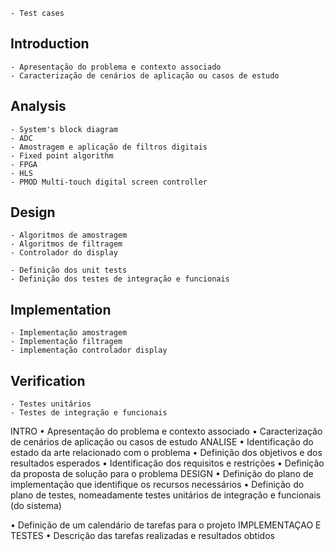 	
	- Test cases

## Introduction
	- Apresentação do problema e contexto associado
	- Caracterização de cenários de aplicação ou casos de estudo

## Analysis
	- System's block diagram
	- ADC
	- Amostragem e aplicação de filtros digitais
	- Fixed point algorithm 
	- FPGA
	- HLS
	- PMOD Multi-touch digital screen controller

## Design
	- Algoritmos de amostragem 
	- Algoritmos de filtragem
	- Controlador do display

	- Definição dos unit tests
	- Definição dos testes de integração e funcionais	
## Implementation
	- Implementação amostragem
	- Implementação filtragem
	- implementação controlador display
	
## Verification
	- Testes unitários
	- Testes de integração e funcionais
	


INTRO
•  Apresentação do problema e contexto associado
•  Caracterização de cenários de aplicação ou casos de estudo
ANALISE
•  Identificação do estado da arte relacionado com o problema
•  Definição dos objetivos e dos resultados esperados
•  Identificação dos requisitos e restrições
•  Definição da proposta de solução para o problema
DESIGN
•  Definição do plano de implementação que identifique os recursos necessários
•  Definição do plano de testes, nomeadamente testes unitários de integração e funcionais (do sistema)

•  Definição de um calendário de tarefas para o projeto
IMPLEMENTAÇAO E TESTES
•  Descrição das tarefas realizadas e resultados obtidos